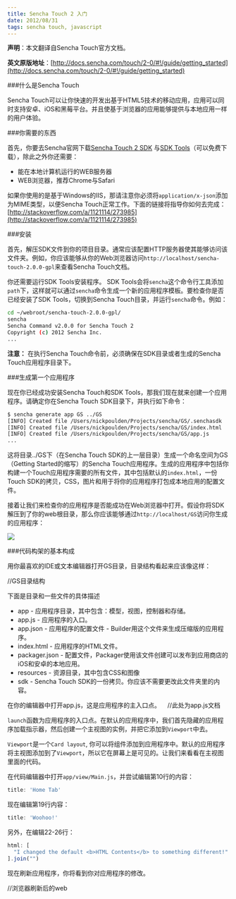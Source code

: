 ```yaml
---
title: Sencha Touch 2 入门
date: 2012/08/31
tags: sencha touch, javascript
---
```


**声明**：本文翻译自Sencha Touch官方文档。

**英文原版地址**：[http://docs.sencha.com/touch/2-0/#!/guide/getting_started](http://docs.sencha.com/touch/2-0/#!/guide/getting_started)

###什么是Sencha Touch

Sencha
Touch可以让你快速的开发出基于HTML5技术的移动应用，应用可以同时支持安卓、iOS和黑莓平台。并且使基于浏览器的应用能够提供与本地应用一样的用户体验。

###你需要的东西
	
首先，你要去Sencha官网下载[Sencha Touch 2 SDK](http://www.sencha.com/products/touch/download/) 与[SDK Tools](http://www.sencha.com/products/sdk-tools/download)（可以免费下载），除此之外你还需要：
	
* 能在本地计算机运行的WEB服务器
* WEB浏览器，推荐Chrome与Safari

如果你使用的是基于Windows的IIS，那请注意你必须将`application/x-json`添加为MIME类型，以便Sencha Touch正常工作。下面的链接将指导你如何去完成：[http://stackoverflow.com/a/1121114/273985](http://stackoverflow.com/a/1121114/273985)

###安装

首先，解压SDK文件到你的项目目录。通常应该配置HTTP服务器使其能够访问该文件夹。例如，你应该能够从你的Web浏览器访问`http://localhost/sencha-touch-2.0.0-gpl`来查看Sencha Touch文档。

你还需要运行SDK Tools安装程序。 SDK Tools会将`sencha`这个命令行工具添加`path`下，这样就可以通过`sencha`命令生成一个新的应用程序模板。要检查你是否已经安装了SDK Tools，切换到Sencha Touch目录，并运行`sencha`命令。例如：

```bash
cd ~/webroot/sencha-touch-2.0.0-gpl/
sencha
Sencha Command v2.0.0 for Sencha Touch 2
Copyright (c) 2012 Sencha Inc.
...
```

**注意：** 在执行Sencha Touch命令前，必须确保在SDK目录或者生成的Sencha Touch应用程序目录下。

###生成第一个应用程序

现在你已经成功安装Sencha Touch和SDK Tools，那我们现在就来创建一个应用程序。请确定你在Sencha Touch SDK目录下，并执行如下命令：

```bash
$ sencha generate app GS ../GS
[INFO] Created file /Users/nickpoulden/Projects/sencha/GS/.senchasdk
[INFO] Created file /Users/nickpoulden/Projects/sencha/GS/index.html
[INFO] Created file /Users/nickpoulden/Projects/sencha/GS/app.js
...
```

这将目录../GS下（在Sencha Touch SDK的上一层目录）生成一个命名空间为GS（Getting Started的缩写）的Sencha Touch应用程序。生成的应用程序中包括你构建一个Touch应用程序需要的所有文件，其中包括默认的`index.html`，一份Touch SDK的拷贝，CSS，图片和用于将你的应用程序打包成本地应用的配置文件。

接着让我们来检查你的应用程序是否能成功在Web浏览器中打开。假设你将SDK解压到了你的web根目录，那么你应该能够通过`http://localhost/GS`访问你生成的应用程序：

![](/images/blog/201208310101.png)
	
###代码构架的基本构成

用你最喜欢的IDE或文本编辑器打开GS目录，目录结构看起来应该像这样：

//GS目录结构

下面是目录和一些文件的具体描述

* app - 应用程序目录，其中包含：模型，视图，控制器和存储。
* app.js - 应用程序的入口。
* app.json - 应用程序的配置文件 -
  Builder用这个文件来生成压缩版的应用程序。
* index.html - 应用程序的HTML文件。
* packager.json - 配置文件，Packager使用该文件创建可以发布到应用商店的iOS和安卓的本地应用。
* resources - 资源目录，其中包含CSS和图像
* sdk - Sencha Touch SDK的一份拷贝。你应该不需要更改此文件夹里的内容。

在你的编辑器中打开app.js，这是应用程序的主入口点。
  
//此处为app.js文档

`launch`函数为应用程序的入口点。在默认的应用程序中，我们首先隐藏的应用程序加载指示器，然后创建一个主视图的实例，并把它添加到`Viewport`中去。

`Viewport`是一个`Card layout`, 你可以将组件添加到应用程序中。默认的应用程序将主视图添加到了`Viewport`，所以它在屏幕上是可见的。让我们来看看在主视图里面的代码。

在代码编辑器中打开`app/view/Main.js`，并尝试编辑第10行的内容：

```javascript
title: 'Home Tab'
```

现在编辑第19行内容：

```javascript
title: 'Woohoo!'
```

另外，在编辑22-26行：
 
```javascript
html: [
  "I changed the default <b>HTML Contents</b> to something different!"
].join("")
```

现在刷新应用程序，你将看到你对应用程序的修改。

//浏览器刷新后的web

